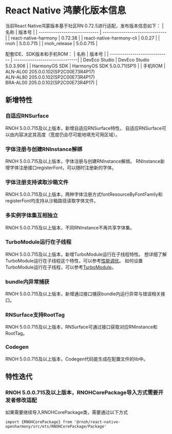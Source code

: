 # React Native 鸿蒙化版本信息
当前React Native鸿蒙版本基于社区RN 0.72.5进行适配，发布版本信息如下：
| 名称                          | 版本号                            |
| ----------------------------- | -------------------------------|
| react-native-harmony        | 0.72.38 |
| react-native-harmony-cli    | 0.0.27 |
| rnoh                          | 5.0.0.715 |
| rnoh_release                  | 5.0.0.715 |

配套IDE、SDK版本和手机ROM：
| 名称                          | 版本号                            |
| ----------------------------- | -------------------------------|
| DevEco Studio     | DevEco Studio 5.0.3.906 |
| HarmonyOS SDK     | HarmonyOS SDK 5.0.0.71(SP1) |
| 手机ROM           | ALN-AL00 205.0.0.102(SP2C00E73R4P17) <br> ALN-AL80 205.0.0.102(SP2C00E73R4P17) <br> BRA-AL00 205.0.0.102(SP2C00E73R4P17) |

## 新增特性

### 自适应RNSurface

RNOH 5.0.0.715及以上版本，新增自适应RNSurface特性。
自适应RNSurface可以由内容决定其高度（宽度仍会尽可能地填充可用区域）。

### 字体注册与创建RNInstance解绑

RNOH 5.0.0.715及以上版本，字体注册与创建RNInstance解绑。
RNInstance新增字体注册接口registerFont，可以随时注册新的字体。

### 字体注册支持读取沙箱文件

RNOH 5.0.0.715及以上版本，两种字体注册方式fontResourceByFontFamily和registerFont均支持从沙箱路径读取字体文件。

### 多实例字体集互相独立

RNOH 5.0.0.715及以上版本，不同RNInstance不再共享字体集。

### TurboModule运行在子线程

RNOH 5.0.0.715及以上版本，新增TurboModule运行在子线程特性。
想详细了解TurboModule运行在子线程这个特性，可以参考[性能调优](../性能调优.md)。
如何设置TurboModule运行在子线程，可以参考[TurboModule](../TurboModule.md)。

### bundle内异常捕获

RNOH 5.0.0.715及以上版本，新增通过接口捕获bundle内运行异常与错误相关接口。

### RNSurface支持RootTag

RNOH 5.0.0.715及以上版本，RNSurface可通过接口获取对应RNInstance和RootTag。

### Codegen

RNOH 5.0.0.715及以上版本，Codegen代码能生成在配置文件的lib中。

## 特性迭代

### RNOH 5.0.0.715及以上版本，RNOHCorePackage导入方式需要开发者修改适配
如果需要继续导入RNOHCorePackage类，需要通过以下方式
```
import {RNOHCorePackage} from '@rnoh/react-native-openharmony/src/ets/RNOHCorePackage/Package'
```


